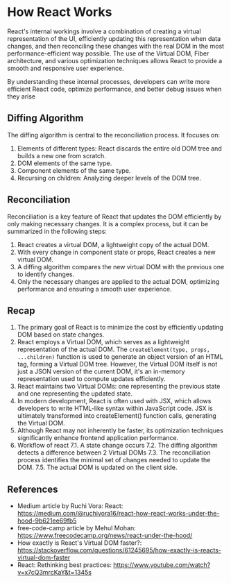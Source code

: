 # How React Works

React's internal workings involve a combination of creating a virtual representation of the UI, efficiently updating this representation when data changes, and then reconciling these changes with the real DOM in the most performance-efficient way possible. The use of the Virtual DOM, Fiber architecture, and various optimization techniques allows React to provide a smooth and responsive user experience.

By understanding these internal processes, developers can write more efficient React code, optimize performance, and better debug issues when they arise

## Diffing Algorithm

The diffing algorithm is central to the reconciliation process. It focuses on:

1. Elements of different types: React discards the entire old DOM tree and builds a new one from scratch.
2. DOM elements of the same type.
3. Component elements of the same type.
4. Recursing on children: Analyzing deeper levels of the DOM tree.

## Reconciliation

Reconciliation is a key feature of React that updates the DOM efficiently by only making necessary changes. It is a complex process, but it can be summarized in the following steps:

1. React creates a virtual DOM, a lightweight copy of the actual DOM.
2. With every change in component state or props, React creates a new virtual DOM.
3. A diffing algorithm compares the new virtual DOM with the previous one to identify changes.
4. Only the necessary changes are applied to the actual DOM, optimizing performance and ensuring a smooth user experience.

## Recap

1. The primary goal of React is to minimize the cost by efficiently updating DOM based on state changes.
2. React employs a Virtual DOM, which serves as a lightweight representation of the actual DOM. The `createElement(type, props, ...children)` function is used to generate an object version of an HTML tag, forming a Virtual DOM tree. However, the Virtual DOM itself is not just a JSON version of the current DOM, it's an in-memory representation used to compute updates efficiently.
3. React maintains two Virtual DOMs: one representing the previous state and one representing the updated state.
4. In modern development, React is often used with JSX, which allows developers to write HTML-like syntax within JavaScript code. JSX is ultimately transformed into createElement() function calls, generating the Virtual DOM.
5. Although React may not inherently be faster, its optimization techniques significantly enhance frontend application performance.
6. Workflow of react
  7.1. A state change occurs
  7.2. The diffing algorithm detects a difference between 2 Virtual DOMs
  7.3. The reconciliation process identifies the minimal set of changes needed to update the DOM.
  7.5. The actual DOM is updated on the client side.
  
## References

- Medium article by Ruchi Vora: React: <https://medium.com/@ruchivora16/react-how-react-works-under-the-hood-9b621ee69fb5>
- free-code-camp article by Mehul Mohan: <https://www.freecodecamp.org/news/react-under-the-hood/>
- How exactly is React's Virtual DOM faster?: <https://stackoverflow.com/questions/61245695/how-exactly-is-reacts-virtual-dom-faster>
- React: Rethinking best practices: <https://www.youtube.com/watch?v=x7cQ3mrcKaY&t=1345s>

